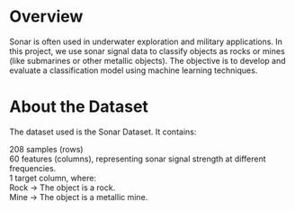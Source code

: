 # Overview
Sonar is often used in underwater exploration and military applications. In this project, we use sonar signal data to classify objects as rocks or mines (like submarines or other metallic objects).
The objective is to develop and evaluate a classification model using machine learning techniques.

# About the Dataset
The dataset used is the Sonar Dataset.
It contains:

208 samples (rows) <br>
60 features (columns), representing sonar signal strength at different frequencies.  <br>
1 target column, where:  <br>
Rock -> The object is a rock.  <br>
Mine -> The object is a metallic mine.


